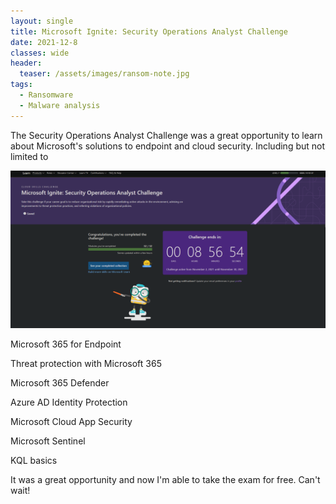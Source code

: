 ```yaml
---
layout: single
title: Microsoft Ignite: Security Operations Analyst Challenge 
date: 2021-12-8
classes: wide
header:
  teaser: /assets/images/ransom-note.jpg
tags:
  - Ransomware
  - Malware analysis
--- 
```


The Security Operations Analyst Challenge was a great opportunity to learn about Microsoft's solutions to endpoint and cloud security.
Including but not limited to

 
![](/assets/images/ignite.png)

Microsoft 365 for Endpoint

Threat protection with Microsoft 365

Microsoft 365 Defender 

Azure AD Identity Protection

 Microsoft Cloud App Security 

Microsoft Sentinel 

KQL basics

 

It was a great opportunity and now I'm able to take the exam for free. Can't wait!  
